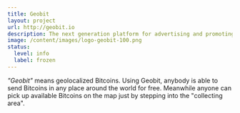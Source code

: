```yaml
---
title: Geobit
layout: project
url: http://geobit.io
description: The next generation platform for advertising and promoting using geolocation and bitcoins
image: /content/images/logo-geobit-100.png
status:
  level: info
  label: frozen
---
```


*"Geobit"* means geolocalized Bitcoins. Using Geobit, anybody is able to send Bitcoins in any place around the world for free. Meanwhile anyone can pick up available Bitcoins on the map just by stepping into the "collecting area".
